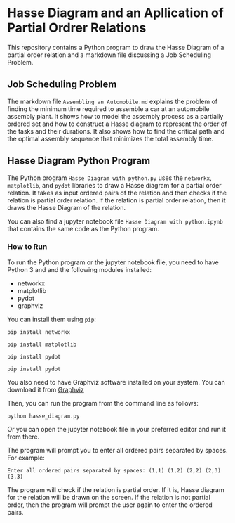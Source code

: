 # Hasse Diagram and an Apllication of Partial Ordrer Relations
This repository contains a Python program to draw the Hasse Diagram of a partial order relation and a markdown file discussing a Job Scheduling Problem.

## Job Scheduling Problem
The markdown file `Assembling an Automobile.md` explains the problem of finding the minimum time required to assemble a car at an automobile assembly plant. It shows how to model the assembly process as a partially ordered set and how to construct a Hasse diagram to represent the order of the tasks and their durations. It also shows how to find the critical path and the optimal assembly sequence that minimizes the total assembly time.

## Hasse Diagram Python Program
The Python program `Hasse Diagram with python.py` uses the `networkx`, `matplotlib`, and `pydot` libraries to draw a Hasse diagram for a partial order relation. It takes as input ordered pairs of the relation and then checks if the relation is partial order relation. If the relation is partial order relation, then it draws the Hasse Diagram of the relation.

You can also find a jupyter notebook file `Hasse Diagram with python.ipynb` that contains the same code as the Python program.

### How to Run
To run the Python program or the jupyter notebook file, you need to have Python 3 and and the following modules installed:
- networkx
- matplotlib
- pydot
- graphviz

You can install them using `pip`:

`pip install networkx`

`pip install matplotlib`

`pip install pydot`

`pip install pydot`

You also need to have Graphviz software installed on your system. You can download it from [Graphviz](https://graphviz.org/download/ "Go to Graphviz Official Website")


Then, you can run the program from the command line as follows:

`python hasse_diagram.py`

Or you can open the jupyter notebook file in your preferred editor and run it from there.

The program will prompt you to enter all ordered pairs separated by spaces. For example:

`Enter all ordered pairs separated by spaces: (1,1) (1,2) (2,2) (2,3) (3,3)`

The program will check if the relation is partial order. If it is, Hasse diagram for the relation will be drawn on the screen. If the relation is not partial order, then the program will prompt the user again to enter the ordered pairs.

